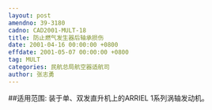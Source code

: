 ```yaml
---
layout: post
amendno: 39-3180
cadno: CAD2001-MULT-18
title: 防止燃气发生器后轴承损伤
date: 2001-04-16 00:00:00 +0800
effdate: 2001-05-07 00:00:00 +0800
tag: MULT
categories: 民航总局航空器适航司
author: 张志勇
---
```


##适用范围:
装于单、双发直升机上的ARRIEL 1系列涡轴发动机。

